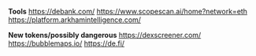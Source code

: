**Tools**
https://debank.com/
https://www.scopescan.ai/home?network=eth
https://platform.arkhamintelligence.com/

**New tokens/possibly dangerous**
https://dexscreener.com/
https://bubblemaps.io/
https://de.fi/